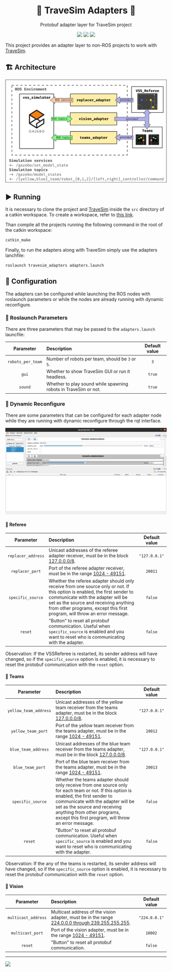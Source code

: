 <h1 align="center">🥅 TraveSim Adapters 🔌</h1>
<p align="center">Protobuf adapter layer for TraveSim project </p>

<p align="center">

<img src="https://img.shields.io/badge/ROS%20version-noetic-informational?style=for-the-badge" href="http://wiki.ros.org/noetic"/>
<img src="https://img.shields.io/badge/Gazebo%20version-11-important?style=for-the-badge" href="http://gazebosim.org/"/>
<img src="https://img.shields.io/github/workflow/status/ThundeRatz/travesim_adapters/Build%20project%20with%20docker/main?logo=Github&style=for-the-badge" href="https://github.com/ThundeRatz/travesim_adapters/actions/"/>

</p>

This project provides an adapter layer to non-ROS projects to work with [TraveSim](https://github.com/ThundeRatz/travesim).

## 🏗️ Architecture

![Adapters architecture](./docs/assets/img/arquitetura.png)

## ▶️ Running

It is necessary to clone the project and [TraveSim](https://github.com/ThundeRatz/travesim) inside the `src` directory of a catkin workspace. To create a workspace, refer to [this link](http://wiki.ros.org/catkin/Tutorials/create_a_workspace).

Than compile all the projects running the following command in the root of the catkin workspace:

```bash
catkin_make
```

Finally, to run the adapters along with TraveSim simply use the adapters lanchfile:

```bash
roslaunch travesim_adapters adapters.launch
```

## 🔧 Configuration

The adapters can be configured while launching the ROS nodes with roslaunch parameters or while the nodes are already running with dynamic reconfigure.

### 🚀 Roslaunch Parameters

There are three parameters that may be passed to the `adapters.launch` launcfile:

Parameter         | Description                                                     | Default value
:---------------: | :-------------------------------------------------------------- | :------------:
`robots_per_team` | Number of robots per team, should be `3` or `5`.                | `3`
`gui`             | Whether to show TraveSim GUI or run it headless.                | `true`
`sound`           | Whether to play sound while spawning robots in TraveSim or not. | `true`

### 💫 Dynamic Reconfigure

There are some parameters that can be configured for each adapter node while they are running with dynamic reconfigure through the rqt interface.

![rqt interface](./docs/assets/img/rqt_screenshot.png)

#### 📢 Referee

Parameter          | Description | Default value
:----------------: | :---------- | :------------:
`replacer_address` | Unicast addresses of the referee adapter receiver, must be in the block [127.0.0.0/8](https://www.iana.org/assignments/iana-ipv4-special-registry/iana-ipv4-special-registry.xhtml). | `"127.0.0.1"`
`replacer_port`    | Port of the referee adapter receiver, must be in the range [1024 - 49151](https://www.iana.org/assignments/service-names-port-numbers/service-names-port-numbers.xhtml). | `20011`
`specific_source`  |Whether the referee adapter should only receive from one source only or not. If this option is enabled, the first sender to communicate with the adapter will be set as the source and receiving anything from other programs, except this first program, will throw an error message. | `false`
`reset`            | "Button" to reset all protobuf communication. Useful when `specific_source` is enabled and you want to reset who is communicating with the adapter. | `false`

Observation: If the VSSReferee is restarted, its sender address will have changed, so if the `specific_source` option is enabled, it is necessary to reset the protobuf communication with the `reset` option.

#### 🤖 Teams

Parameter             | Description | Default value
:-------------------: | :---------- | :------------:
`yellow_team_address` | Unicast addresses of the yellow team receiver from the teams adapter, must be in the block [127.0.0.0/8](https://www.iana.org/assignments/iana-ipv4-special-registry/iana-ipv4-special-registry.xhtml). | `"127.0.0.1"`
`yellow_team_port`    | Port of the yellow team receiver from the teams adapter, must be in the range [1024 - 49151](https://www.iana.org/assignments/service-names-port-numbers/service-names-port-numbers.xhtml). | `20012`
`blue_team_address`   | Unicast addresses of the blue team receiver from the teams adapter, must be in the block [127.0.0.0/8](https://www.iana.org/assignments/iana-ipv4-special-registry/iana-ipv4-special-registry.xhtml). | `"127.0.0.1"`
`blue_team_port`      | Port of the blue team receiver from the teams adapter, must be in the range [1024 - 49151](https://www.iana.org/assignments/service-names-port-numbers/service-names-port-numbers.xhtml). | `20013`
`specific_source`     | Whether the teams adapter should only receive from one source only for each team or not. If this option is enabled, the first sender to communicate with the adapter will be set as the source and receiving anything from other programs, except this first program, will throw an error message. | `false`
`reset`               | "Button" to reset all protobuf communication. Useful when `specific_source` is enabled and you want to reset who is communicating with the adapter. | `false`

Observation: If the any of the teams is restarted, its sender address will have changed, so if the `specific_source` option is enabled, it is necessary to reset the protobuf communication with the `reset` option.

#### 📸 Vision

Parameter             | Description | Default value
:-------------------: | :---------- | :------------:
`multicast_address`   | Multicast address of the vision adapter, must be in the range [224.0.0.0 through 239.255.255.255](https://www.iana.org/assignments/multicast-addresses/multicast-addresses.xhtml). | `"224.0.0.1"`
`multicast_port`      | Port of the vision adapter, must be in the range [1024 - 49151](https://www.iana.org/assignments/service-names-port-numbers/service-names-port-numbers.xhtml). | `10002`
`reset`               | "Button" to reset all protobuf communication. | `false`

---

<img src="https://static.thunderatz.org/teamassets/logo-simples.png" width="200px" />
